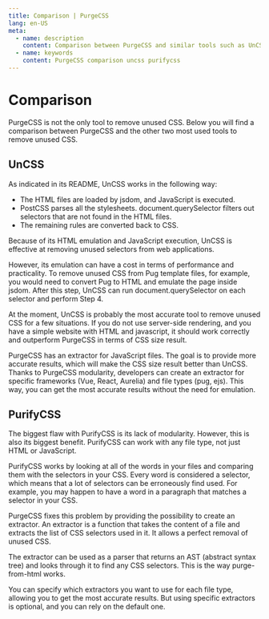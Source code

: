 ```yaml
---
title: Comparison | PurgeCSS
lang: en-US
meta:
  - name: description
    content: Comparison between PurgeCSS and similar tools such as UnCSS and PurifyCSS.
  - name: keywords
    content: PurgeCSS comparison uncss purifycss
---
```


# Comparison

PurgeCSS is not the only tool to remove unused CSS. Below you will find a comparison between PurgeCSS and the other two most used tools to remove unused CSS.

## UnCSS

As indicated in its README, UnCSS works in the following way:

- The HTML files are loaded by jsdom, and JavaScript is executed.
- PostCSS parses all the stylesheets.
  document.querySelector filters out selectors that are not found in the HTML files.
- The remaining rules are converted back to CSS.

Because of its HTML emulation and JavaScript execution, UnCSS is effective at removing unused selectors from web applications.

However, its emulation can have a cost in terms of performance and practicality. To remove unused CSS from Pug template files, for example, you would need to convert Pug to HTML and emulate the page inside jsdom. After this step, UnCSS can run document.querySelector on each selector and perform Step 4.

At the moment, UnCSS is probably the most accurate tool to remove unused CSS for a few situations. If you do not use server-side rendering, and you have a simple website with HTML and javascript, it should work correctly and outperform PurgeCSS in terms of CSS size result.

PurgeCSS has an extractor for JavaScript files. The goal is to provide more accurate results, which will make the CSS size result better than UnCSS. Thanks to PurgeCSS modularity, developers can create an extractor for specific frameworks (Vue, React, Aurelia) and file types (pug, ejs). This way, you can get the most accurate results without the need for emulation.

## PurifyCSS

The biggest flaw with PurifyCSS is its lack of modularity. However, this is also its biggest benefit. PurifyCSS can work with any file type, not just HTML or JavaScript.

PurifyCSS works by looking at all of the words in your files and comparing them with the selectors in your CSS. Every word is considered a selector, which means that a lot of selectors can be erroneously find used. For example, you may happen to have a word in a paragraph that matches a selector in your CSS.

PurgeCSS fixes this problem by providing the possibility to create an extractor. An extractor is a function that takes the content of a file and extracts the list of CSS selectors used in it. It allows a perfect removal of unused CSS.

The extractor can be used as a parser that returns an AST (abstract syntax tree) and looks through it to find any CSS selectors. This is the way purge-from-html works.

You can specify which extractors you want to use for each file type, allowing you to get the most accurate results. But using specific extractors is optional, and you can rely on the default one.
